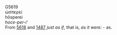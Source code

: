 <body>
  <p>G5619<br>  ὡσπερεί  <br> hōsperei  <br><i>hoce-per-i‘ </i><br>From <a href="g5618.htm">5618</a> and <a href="g1487.htm">1487</a>  <i>just</i> <i>as</i> <i>if</i>, that is, <i>as</i> <i>it</i> <i>were:</i> - as.<br></p>
 </body>